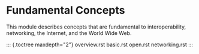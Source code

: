 # Fundamental Concepts

This module describes concepts that are fundamental to interoperability,
networking, the Internet, and the World Wide Web.

::: {.toctree maxdepth="2"}
overview.rst basic.rst open.rst networking.rst
:::
